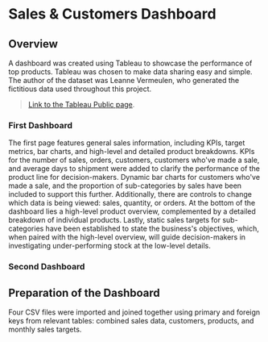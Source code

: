 # Sales & Customers Dashboard
## Overview

A dashboard was created using Tableau to showcase the performance of top products. Tableau was chosen to make data sharing easy and simple. The author of the dataset was Leanne Vermeulen, who generated the fictitious data used throughout this project.

>[Link to the Tableau Public page](https://public.tableau.com/app/profile/david.golacis/viz/SalesCustomersDashboard_17556899946560/SalesDashboard).

### First Dashboard

The first page features general sales information, including KPIs, target metrics, bar charts, and high-level and detailed product breakdowns. KPIs for the number of sales, orders, customers, customers who've made a sale, and average days to shipment were added to clarify the performance of the product line for decision-makers. Dynamic bar charts for customers who've made a sale, and the proportion of sub-categories by sales have been included to support this further. Additionally, there are controls to change which data is being viewed: sales, quantity, or orders. At the bottom of the dashboard lies a high-level product overview, complemented by a detailed breakdown of individual products. Lastly, static sales targets for sub-categories have been established to state the business's objectives, which, when paired with the high-level overview, will guide decision-makers in investigating under-performing stock at the low-level details.

### Second Dashboard


## Preparation of the Dashboard

Four CSV files were imported and joined together using primary and foreign keys from relevant tables: combined sales data, customers, products, and monthly sales targets.
